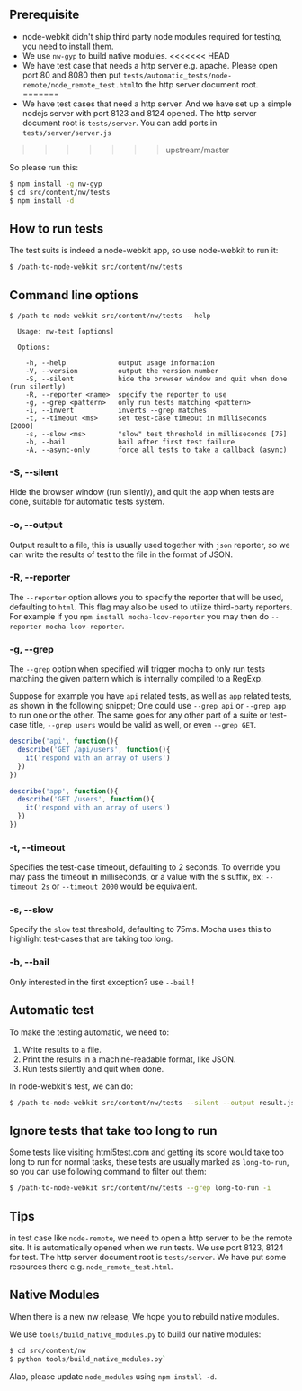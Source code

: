 ## Prerequisite

* node-webkit didn't ship third party node modules required for testing, you
need to install them.
* We use `nw-gyp` to build native modules.
<<<<<<< HEAD
* We have test case that needs a http server e.g. apache. Please open port 80 and 8080 then put `tests/automatic_tests/node-remote/node_remote_test.html`to the http server document root.
=======
* We have test cases that need a http server. And we have set up a simple nodejs server with port 8123 and 8124 opened. The http server document root is `tests/server`. You can add ports in `tests/server/server.js`
>>>>>>> upstream/master

So please run this:

````bash
$ npm install -g nw-gyp
$ cd src/content/nw/tests
$ npm install -d
````

## How to run tests

The test suits is indeed a node-webkit app, so use node-webkit to run it:

````bash
$ /path-to-node-webkit src/content/nw/tests
````

## Command line options

    $ /path-to-node-webkit src/content/nw/tests --help

      Usage: nw-test [options]

      Options:

        -h, --help             output usage information
        -V, --version          output the version number
        -S, --silent           hide the browser window and quit when done (run silently)
        -R, --reporter <name>  specify the reporter to use
        -g, --grep <pattern>   only run tests matching <pattern>
        -i, --invert           inverts --grep matches
        -t, --timeout <ms>     set test-case timeout in milliseconds [2000]
        -s, --slow <ms>        "slow" test threshold in milliseconds [75]
        -b, --bail             bail after first test failure
        -A, --async-only       force all tests to take a callback (async)

### -S, --silent
Hide the browser window (run silently), and quit the app when tests are done,
suitable for automatic tests system.

### -o, --output <name>
Output result to a file, this is usually used together with `json`
reporter, so we can write the results of test to the file in the format of
JSON.

### -R, --reporter <name>
The `--reporter` option allows you to specify the reporter that will be used,
defaulting to `html`. This flag may also be used to utilize third-party
reporters. For example if you `npm install mocha-lcov-reporter` you may then
do `--reporter mocha-lcov-reporter`.

### -g, --grep <pattern>

The `--grep` option when specified will trigger mocha to only run tests matching
the given pattern which is internally compiled to a RegExp.

Suppose for example you have `api` related tests, as well as `app` related
tests, as shown in the following snippet; One could use `--grep api` or
`--grep app` to run one or the other. The same goes for any other part of a
suite or test-case title, `--grep users` would be valid as well, or even
`--grep GET`.

````javascript
describe('api', function(){
  describe('GET /api/users', function(){
    it('respond with an array of users')
  })
})

describe('app', function(){
  describe('GET /users', function(){
    it('respond with an array of users')
  })
})
````

### -t, --timeout <ms>
Specifies the test-case timeout, defaulting to 2 seconds. To override you
may pass the timeout in milliseconds, or a value with the s suffix, ex:
`--timeout 2s` or `--timeout 2000` would be equivalent.

### -s, --slow <ms>
Specify the `slow` test threshold, defaulting to 75ms. Mocha uses this to
highlight test-cases that are taking too long.

### -b, --bail
Only interested in the first exception? use `--bail` !

## Automatic test

To make the testing automatic, we need to:

1. Write results to a file.
2. Print the results in a machine-readable format, like JSON.
3. Run tests silently and quit when done.

In node-webkit's test, we can do:

````bash
$ /path-to-node-webkit src/content/nw/tests --silent --output result.json --reporter json
````

## Ignore tests that take too long to run

Some tests like visiting html5test.com and getting its score would take too
long to run for normal tasks, these tests are usually marked as `long-to-run`,
so you can use following command to filter out them:

````bash
$ /path-to-node-webkit src/content/nw/tests --grep long-to-run -i
````

## Tips
in test case like `node-remote`, we need to open a http server 
to be the remote site. It is automatically opened when we run tests. We use port 8123, 8124 for test.
The http server document root is `tests/server`. We have put some resources there e.g. `node_remote_test.html`.

## Native Modules
When there is a new nw release, We hope you to rebuild native modules.

We use `tools/build_native_modules.py` to build our native modules:

````bash
$ cd src/content/nw
$ python tools/build_native_modules.py`
````
Alao, please update `node_modules` using `npm install -d`.
